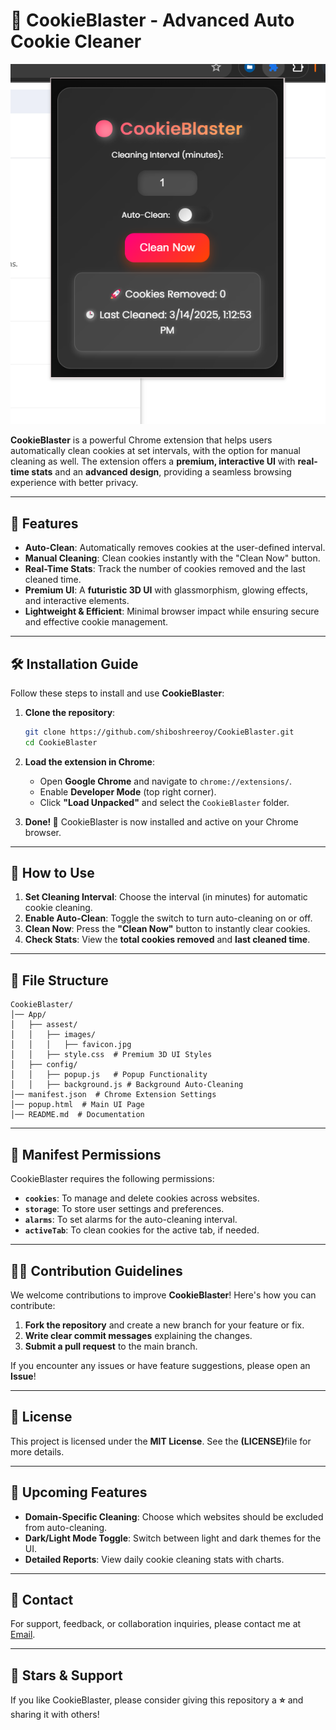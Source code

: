 
# 🚀 CookieBlaster - Advanced Auto Cookie Cleaner

![CookieBlaster Logo](./App/assest/images/CoockieBlaster.png)

**CookieBlaster** is a powerful Chrome extension that helps users automatically clean cookies at set intervals, with the option for manual cleaning as well. The extension offers a **premium, interactive UI** with **real-time stats** and an **advanced design**, providing a seamless browsing experience with better privacy.

---

## 🎯 Features
- **Auto-Clean**: Automatically removes cookies at the user-defined interval.
- **Manual Cleaning**: Clean cookies instantly with the "Clean Now" button.
- **Real-Time Stats**: Track the number of cookies removed and the last cleaned time.
- **Premium UI**: A **futuristic 3D UI** with glassmorphism, glowing effects, and interactive elements.
- **Lightweight & Efficient**: Minimal browser impact while ensuring secure and effective cookie management.

---

## 🛠️ Installation Guide
Follow these steps to install and use **CookieBlaster**:

1. **Clone the repository**:
   ```bash
   git clone https://github.com/shiboshreeroy/CookieBlaster.git
   cd CookieBlaster
   ```

2. **Load the extension in Chrome**:
   - Open **Google Chrome** and navigate to `chrome://extensions/`.
   - Enable **Developer Mode** (top right corner).
   - Click **"Load Unpacked"** and select the `CookieBlaster` folder.

3. **Done! 🎉** CookieBlaster is now installed and active on your Chrome browser.

---

## 🚀 How to Use
1. **Set Cleaning Interval**: Choose the interval (in minutes) for automatic cookie cleaning.
2. **Enable Auto-Clean**: Toggle the switch to turn auto-cleaning on or off.
3. **Clean Now**: Press the **"Clean Now"** button to instantly clear cookies.
4. **Check Stats**: View the **total cookies removed** and **last cleaned time**.

---

## 📂 File Structure

```
CookieBlaster/
│── App/
│   ├── assest/
│   │   ├── images/
│   │   │   ├── favicon.jpg
│   │   ├── style.css  # Premium 3D UI Styles
│   ├── config/
│   │   ├── popup.js   # Popup Functionality
│   │   ├── background.js # Background Auto-Cleaning
│── manifest.json  # Chrome Extension Settings
│── popup.html  # Main UI Page
│── README.md  # Documentation
```

---

## 📜 Manifest Permissions
CookieBlaster requires the following permissions:
- **`cookies`**: To manage and delete cookies across websites.
- **`storage`**: To store user settings and preferences.
- **`alarms`**: To set alarms for the auto-cleaning interval.
- **`activeTab`**: To clean cookies for the active tab, if needed.

---

## 🧑‍💻 Contribution Guidelines
We welcome contributions to improve **CookieBlaster**! Here's how you can contribute:
1. **Fork the repository** and create a new branch for your feature or fix.
2. **Write clear commit messages** explaining the changes.
3. **Submit a pull request** to the main branch.

If you encounter any issues or have feature suggestions, please open an **Issue**!

---

## 🔖 License
This project is licensed under the **MIT License**. See the **(LICENSE)**[](LICENSE)file for more details.

---

## 📌 Upcoming Features
- **Domain-Specific Cleaning**: Choose which websites should be excluded from auto-cleaning.
- **Dark/Light Mode Toggle**: Switch between light and dark themes for the UI.
- **Detailed Reports**: View daily cookie cleaning stats with charts.

---

## 📧 Contact
For support, feedback, or collaboration inquiries, please contact me at [Email](mailto:shiboshreeroy169@gmail.com).

---

## 🌟 Stars & Support
If you like CookieBlaster, please consider giving this repository a **⭐** and sharing it with others!

